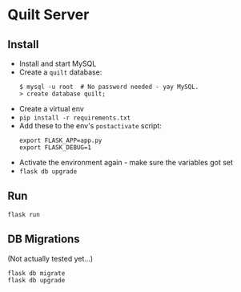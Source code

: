 # Quilt Server

## Install
* Install and start MySQL
* Create a `quilt` database:
  ```
  $ mysql -u root  # No password needed - yay MySQL.
  > create database quilt;
  ```
* Create a virtual env
* `pip install -r requirements.txt`
* Add these to the env's `postactivate` script:
  ```
  export FLASK_APP=app.py
  export FLASK_DEBUG=1
  ```
* Activate the environment again - make sure the variables got set
* `flask db upgrade`

## Run
```
flask run
```

## DB Migrations
(Not actually tested yet...)
```
flask db migrate
flask db upgrade
```
